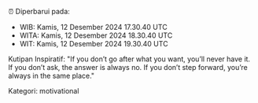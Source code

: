 ⏰ Diperbarui pada:
- WIB: Kamis, 12 Desember 2024 17.30.40 UTC
- WITA: Kamis, 12 Desember 2024 18.30.40 UTC
- WIT: Kamis, 12 Desember 2024 19.30.40 UTC

Kutipan Inspiratif:
"If you don’t go after what you want, you’ll never have it. If you don’t ask, the answer is always no. If you don’t step forward, you’re always in the same place."


Kategori: motivational

